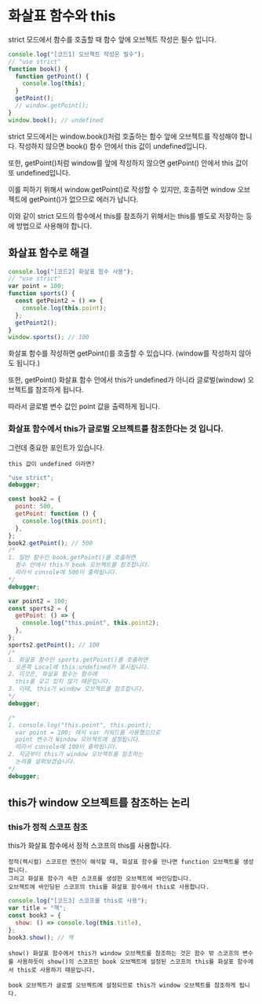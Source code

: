 # 화살표 함수와 this

strict 모드에서 함수를 호출할 때 함수 앞에 오브젝트 작성은 필수 입니다.

```js
console.log("[코드1] 오브젝트 작성은 필수");
// "use strict"
function book() {
  function getPoint() {
    console.log(this);
  }
  getPoint();
  // window.getPoint();
}
window.book(); // undefined
```

strict 모드에서는 window.book()처럼 호출하는 함수 앞에 오브젝트를 작성해야 합니다. 작성하지 않으면 book() 함수 안에서 this 값이 undefined입니다.

또한, getPoint()처럼 window를 앞에 작성하지 않으면 getPoint() 안에서 this 값이 또 undefined입니다.

이를 피하기 위해서 window.getPoint()로 작성할 수 있지만, 호출하면 window 오브젝트에 getPoint()가 없으므로 에러가 납니다.

이와 같이 strict 모드의 함수에서 this를 참조하기 위해서는 this를 별도로 저장하는 등에 방법으로 사용해야 합니다.

## 화살표 함수로 해결

```js
console.log("[코드2] 화살표 함수 사용");
// "use strict"
var point = 100;
function sports() {
  const getPoint2 = () => {
    console.log(this.point);
  };
  getPoint2();
}
window.sports(); // 100
```

화살표 함수를 작성하면 getPoint()를 호출할 수 있습니다. (window를 작성하지 않아도 됩니다.)

또한, getPoint() 화살표 함수 안에서 this가 undefined가 아니라 글로벌(window) 오브젝트를 참조하게 됩니다.

따라서 글로벌 변수 값인 point 값을 출력하게 됩니다.

### 화살표 함수에서 this가 글로벌 오브젝트를 참조한다는 것 입니다.

그런데 중요한 포인트가 있습니다.

    this 값이 undefined 이라면?

```js
"use strict";
debugger;

const book2 = {
  point: 500,
  getPoint: function () {
    console.log(this.point);
  },
};
book2.getPoint(); // 500
/*
1. 일반 함수인 book.getPoint()를 호출하면
  함수 안에서 this가 book 오브젝트를 참조합니다.
  따라서 console에 500이 출력됩니다.
*/
debugger;

var point2 = 100;
const sports2 = {
  getPoint: () => {
    console.log("this.point", this.point2);
  },
};
sports2.getPoint(); // 100
/*
1. 화살표 함수인 sports.getPoint()를 호출하면
  오른쪽 Local에 this:undefined가 표시됩니다.
2. 이것은, 화살표 함수는 함수에
  this를 갖고 있지 않기 때문입니다.
3. 이때, this가 window 오브젝트를 참조합니다.
*/
debugger;

/*
1. console.log("this.point", this.point);
  var point = 100; 에서 var 키워드를 사용했으므로
  point 변수가 Window 오브젝트에 설정됩니다.
  따라서 console에 100이 출력됩니다.
2. 지금부터 this가 window 오브젝트를 참조하는
  논리를 살펴보겠습니다.
*/
debugger;
```

## this가 window 오브젝트를 참조하는 논리

### this가 정적 스코프 참조

this가 화살표 함수에서 정적 스코프의 this를 사용합니다.

    정적(렉시컬) 스코프란 엔진이 해석할 때, 화살표 함수를 만나면 function 오브젝트를 생성합니다.
    그리고 화살표 함수가 속한 스코프를 생성한 오브젝트에 바인딩합니다.
    오브젝트에 바인딩된 스코프의 this를 화살표 함수에서 this로 사용합니다.

```js
console.log("[코드3] 스코프를 this로 사용");
var title = "책";
const book3 = {
  show: () => console.log(this.title),
};
book3.show(); // 책
```

    show() 화살표 함수에서 this가 window 오브젝트를 참조하는 것은 함수 밖 스코프의 변수를 사용하듯이 show()의 스코프인 book 오브젝트에 설정된 스코프의 this를 화살표 함수에서 this로 사용하기 때문입니다.

    book 오브젝트가 글로벌 오브젝트에 설정되므로 this가 window 오브젝트를 참조하게 됩니다.

